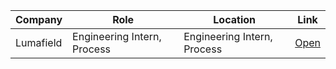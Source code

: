 | Company | Role | Location | Link |
|---|---|---|---|
| Lumafield | Engineering Intern, Process | Engineering Intern, Process | [Open](https://www.lumafield.com/careers/job?id=f4301925-6a92-458c-961e-f9560f058df8&utm_source=Simplify&ref=Simplify) |
